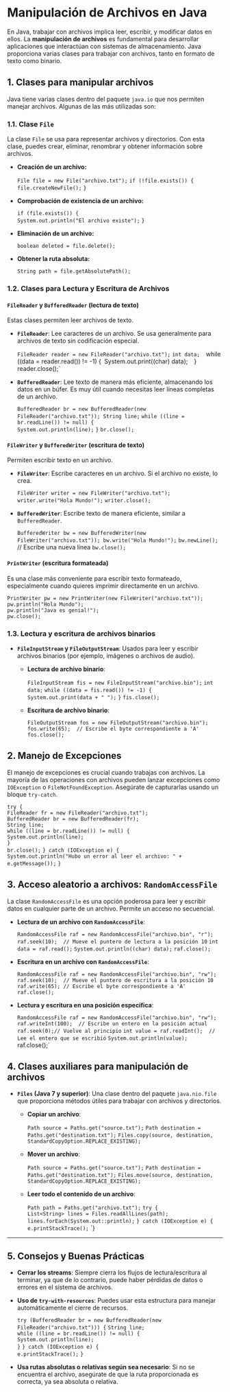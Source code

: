# **Manipulación de Archivos en Java**

En Java, trabajar con archivos implica leer, escribir, y modificar datos en ellos. La **manipulación de archivos** es fundamental para desarrollar aplicaciones que interactúan con sistemas de almacenamiento. Java proporciona varias clases para trabajar con archivos, tanto en formato de texto como binario.

## 1. **Clases para manipular archivos**

Java tiene varias clases dentro del paquete `java.io` que nos permiten manejar archivos. Algunas de las más utilizadas son:

### **1.1. Clase `File`**

La clase `File` se usa para representar archivos y directorios. Con esta clase, puedes crear, eliminar, renombrar y obtener información sobre archivos.

- **Creación de un archivo:**
	
    `File file = new File("archivo.txt");` 
    `if (!file.exists()) {`     
	    `file.createNewFile();` 
    `}`
    
- **Comprobación de existencia de un archivo:**
    
    `if (file.exists()) {`     
    `System.out.println("El archivo existe");` 
    `}`
    
- **Eliminación de un archivo:**
    
    `boolean deleted = file.delete();`
    
- **Obtener la ruta absoluta:**
    
    `String path = file.getAbsolutePath();`
    

### **1.2. Clases para Lectura y Escritura de Archivos**

#### **`FileReader` y `BufferedReader` (lectura de texto)**

Estas clases permiten leer archivos de texto.

- **`FileReader`**: Lee caracteres de un archivo. Se usa generalmente para archivos de texto sin codificación especial.
    
    `FileReader reader = new FileReader("archivo.txt");` 
    `int data; 
    `while ((data = reader.read()) != -1) {`
    `System.out.print((char) data);` 
    `}` 
    `reader.close();`
    
- **`BufferedReader`**: Lee texto de manera más eficiente, almacenando los datos en un búfer. Es muy útil cuando necesitas leer líneas completas de un archivo.
    
    
    `BufferedReader br = new BufferedReader(new FileReader("archivo.txt")); String line;` 
    `while ((line = br.readLine()) != null) {`     
    `System.out.println(line);` 
    `}` 
    `br.close();`
    

#### **`FileWriter` y `BufferedWriter` (escritura de texto)**

Permiten escribir texto en un archivo.

- **`FileWriter`**: Escribe caracteres en un archivo. Si el archivo no existe, lo crea.
    
    `FileWriter writer = new FileWriter("archivo.txt");` 
    `writer.write("Hola Mundo!");` 
    `writer.close();`
    
- **`BufferedWriter`**: Escribe texto de manera eficiente, similar a `BufferedReader`.
    
    `BufferedWriter bw = new BufferedWriter(new FileWriter("archivo.txt")); bw.write("Hola Mundo!");` 
    `bw.newLine();`  // Escribe una nueva línea
    `bw.close();`
    
#### **`PrintWriter` (escritura formateada)**

Es una clase más conveniente para escribir texto formateado, especialmente cuando quieres imprimir directamente en un archivo.

	PrintWriter pw = new PrintWriter(new FileWriter("archivo.txt"));
	pw.println("Hola Mundo");
	pw.println("Java es genial!");
	pw.close();

### **1.3. Lectura y escritura de archivos binarios**

- **`FileInputStream` y `FileOutputStream`**: Usados para leer y escribir archivos binarios (por ejemplo, imágenes o archivos de audio).
    
    - **Lectura de archivo binario**:
        
        `FileInputStream fis = new FileInputStream("archivo.bin");`
        `int data;` 
        `while ((data = fis.read()) != -1) {`    
	        `System.out.print(data + " ");` 
        `}` 
        `fis.close();`
        
    - **Escritura de archivo binario**:
        
        `FileOutputStream fos = new FileOutputStream("archivo.bin"); fos.write(65);  // Escribe el byte correspondiente a 'A'` 
        `fos.close();`
        

## 2. **Manejo de Excepciones**

El manejo de excepciones es crucial cuando trabajas con archivos. La mayoría de las operaciones con archivos pueden lanzar excepciones como `IOException` o `FileNotFoundException`. Asegúrate de capturarlas usando un bloque `try-catch`.

`try {`     
	`FileReader fr = new FileReader("archivo.txt");`     
	`BufferedReader br = new BufferedReader(fr);`     
	`String line;`     
	`while ((line = br.readLine()) != null) {`         
		`System.out.println(line);`     
	`}`     
	`br.close();` 
`} catch (IOException e) {`     
	`System.out.println("Hubo un error al leer el archivo: " + e.getMessage());` 
`}`

## 3. **Acceso aleatorio a archivos: `RandomAccessFile`**

La clase `RandomAccessFile` es una opción poderosa para leer y escribir datos en cualquier parte de un archivo. Permite un acceso no secuencial.

- **Lectura de un archivo con `RandomAccessFile`**:
    
    `RandomAccessFile raf = new RandomAccessFile("archivo.bin", "r"); raf.seek(10);  // Mueve el puntero de lectura a la posición 10` 
    `int data = raf.read();` 
    `System.out.println((char) data);`
    `raf.close();`
    
- **Escritura en un archivo con `RandomAccessFile`**:
    
    `RandomAccessFile raf = new RandomAccessFile("archivo.bin", "rw"); raf.seek(10);  // Mueve el puntero de escritura a la posición 10 raf.write(65); // Escribe el byte correspondiente a 'A'`
    `raf.close();`
    
- **Lectura y escritura en una posición específica**:
    
    `RandomAccessFile raf = new RandomAccessFile("archivo.bin", "rw"); raf.writeInt(100);  // Escribe un entero en la posición actual raf.seek(0);// Vuelve al principio` 
    `int value = raf.readInt();  // Lee el entero que se escribió` 
    `System.out.println(value); 
    `raf.close();`
    

## 4. **Clases auxiliares para manipulación de archivos**

- **`Files` (Java 7 y superior)**: Una clase dentro del paquete `java.nio.file` que proporciona métodos útiles para trabajar con archivos y directorios.
    
    - **Copiar un archivo**:
        
        `Path source = Paths.get("source.txt");` 
        `Path destination = Paths.get("destination.txt");` 
        `Files.copy(source, destination, StandardCopyOption.REPLACE_EXISTING);`
        
    - **Mover un archivo**:
        
        `Path source = Paths.get("source.txt");` 
        `Path destination = Paths.get("destination.txt");` 
        `Files.move(source, destination, StandardCopyOption.REPLACE_EXISTING);`
        
    - **Leer todo el contenido de un archivo**:
        
        `Path path = Paths.get("archivo.txt");` 
        `try {`     
	        `List<String> lines = Files.readAllLines(path);     lines.forEach(System.out::println);` 
	    `} catch (IOException e) {`     
		    `e.printStackTrace();` 
	    `}
        

---

## 5. **Consejos y Buenas Prácticas**

- **Cerrar los streams**: Siempre cierra los flujos de lectura/escritura al terminar, ya que de lo contrario, puede haber pérdidas de datos o errores en el sistema de archivos.
    
- **Uso de `try-with-resources`**: Puedes usar esta estructura para manejar automáticamente el cierre de recursos.
    
    `try (BufferedReader br = new BufferedReader(new FileReader("archivo.txt"))) {`
	    `String line;`     
	    `while ((line = br.readLine()) != null) {`         
		    `System.out.println(line);`     
		`}` 
	`} catch (IOException e) {`     
		`e.printStackTrace();`
	`}`
    
- **Usa rutas absolutas o relativas según sea necesario**: Si no se encuentra el archivo, asegúrate de que la ruta proporcionada es correcta, ya sea absoluta o relativa.